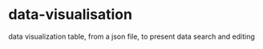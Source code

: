 # data-visualisation
data visualization table, from a json file, to present data search and editing
